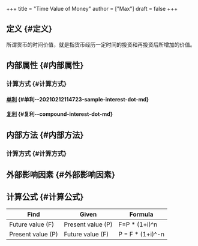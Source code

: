 +++
title = "Time Value of Money"
author = ["Max"]
draft = false
+++

## 定义 {#定义}

所谓货币的时间价值，就是指货币经历一定时间的投资和再投资后所增加的价值。


## 内部属性 {#内部属性}


### 计算方式 {#计算方式}


#### [单利](20210212114723-sample_interest.md) {#单利--20210212114723-sample-interest-dot-md}


#### [复利](compound-interest.md) {#复利--compound-interest-dot-md}


## 内部方法 {#内部方法}


### 计算方式 {#计算方式}


## 外部影响因素 {#外部影响因素}


## 计算公式 {#计算公式}

| Find              | Given             | Formula           |
|-------------------|-------------------|-------------------|
| Future value (F)  | Present value (P) | F=P \* (1+i)^n    |
| Present value (P) | Future value (F)  | P = F \* (1+i)^-n |
